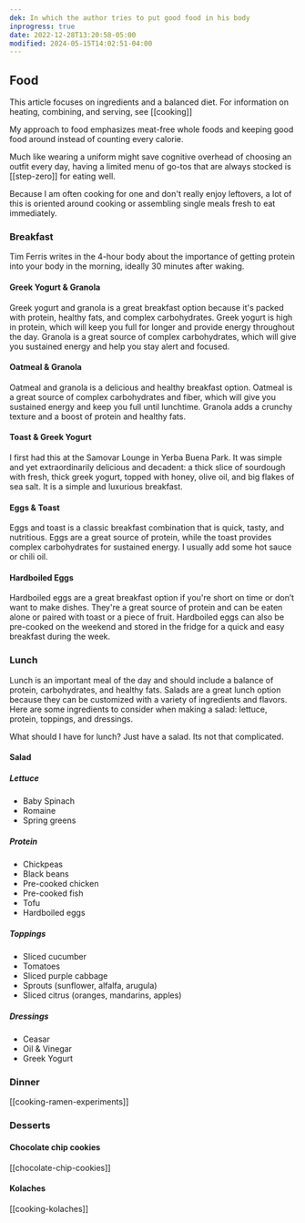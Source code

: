 ```yaml
---
dek: In which the author tries to put good food in his body
inprogress: true
date: 2022-12-28T13:20:58-05:00
modified: 2024-05-15T14:02:51-04:00
---
```


## Food

This article focuses on ingredients and a balanced diet. For information on heating, combining, and serving, see [[cooking]]

My approach to food emphasizes meat-free whole foods and keeping good food around instead of counting every calorie.

Much like wearing a uniform might save cognitive overhead of choosing an outfit every day, having a limited menu of go-tos that are always stocked is [[step-zero]] for eating well.

Because I am often cooking for one and don't really enjoy leftovers, a lot of this is oriented around cooking or assembling single meals fresh to eat immediately.

### Breakfast

Tim Ferris writes in the 4-hour body about the importance of getting protein into your body in the morning, ideally 30 minutes after waking.

#### Greek Yogurt & Granola

Greek yogurt and granola is a great breakfast option because it's packed with protein, healthy fats, and complex carbohydrates. Greek yogurt is high in protein, which will keep you full for longer and provide energy throughout the day. Granola is a great source of complex carbohydrates, which will give you sustained energy and help you stay alert and focused.

#### Oatmeal & Granola

Oatmeal and granola is a delicious and healthy breakfast option. Oatmeal is a great source of complex carbohydrates and fiber, which will give you sustained energy and keep you full until lunchtime. Granola adds a crunchy texture and a boost of protein and healthy fats.

#### Toast & Greek Yogurt

I first had this at the Samovar Lounge in Yerba Buena Park. It was simple and yet extraordinarily delicious and decadent: a thick slice of sourdough with fresh, thick greek yogurt, topped with honey, olive oil, and big flakes of sea salt. It is a simple and luxurious breakfast.

#### Eggs & Toast

Eggs and toast is a classic breakfast combination that is quick, tasty, and nutritious. Eggs are a great source of protein, while the toast provides complex carbohydrates for sustained energy. I usually add some hot sauce or chili oil.

#### Hardboiled Eggs

Hardboiled eggs are a great breakfast option if you're short on time or don’t want to make dishes. They're a great source of protein and can be eaten alone or paired with toast or a piece of fruit. Hardboiled eggs can also be pre-cooked on the weekend and stored in the fridge for a quick and easy breakfast during the week.

### Lunch

Lunch is an important meal of the day and should include a balance of protein, carbohydrates, and healthy fats. Salads are a great lunch option because they can be customized with a variety of ingredients and flavors. Here are some ingredients to consider when making a salad: lettuce, protein, toppings, and dressings.

What should I have for lunch? Just have a salad. Its not that complicated.

#### Salad
##### Lettuce
- Baby Spinach
- Romaine
- Spring greens
##### Protein
- Chickpeas
- Black beans
- Pre-cooked chicken
- Pre-cooked fish
- Tofu
- Hardboiled eggs
##### Toppings
- Sliced cucumber
- Tomatoes
- Sliced purple cabbage
- Sprouts (sunflower, alfalfa, arugula)
- Sliced citrus (oranges, mandarins, apples)
##### Dressings
- Ceasar
- Oil & Vinegar
- Greek Yogurt

### Dinner

[[cooking-ramen-experiments]]

### Desserts
#### Chocolate chip cookies

[[chocolate-chip-cookies]]

#### Kolaches

[[cooking-kolaches]]
